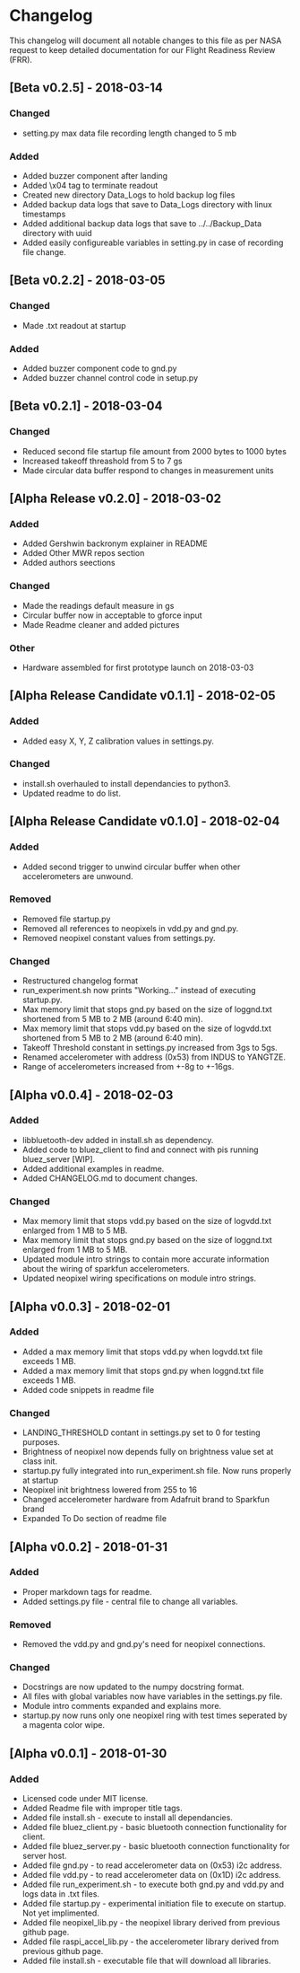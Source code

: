 # Changelog
This changelog will document all notable changes to this file as per NASA 
request to keep detailed documentation for our Flight Readiness Review (FRR).

## [Beta v0.2.5] - 2018-03-14
### Changed
- setting.py max data file recording length changed to 5 mb
### Added
- Added buzzer component after landing
- Added \x04 tag to terminate readout
- Created new directory Data_Logs to hold backup log files
- Added backup data logs that save to Data_Logs directory with linux timestamps
- Added additional backup data logs that save to ../../Backup_Data directory with uuid
- Added easily configureable variables in setting.py in case of recording file change.

## [Beta v0.2.2] - 2018-03-05
### Changed
- Made .txt readout at startup
### Added
- Added buzzer component code to gnd.py
- Added buzzer channel control code in setup.py

## [Beta v0.2.1] - 2018-03-04
### Changed
- Reduced second file startup file amount from 2000 bytes to 1000 bytes
- Increased takeoff threashold from 5 to 7 gs
- Made circular data buffer respond to changes in measurement units

## [Alpha Release v0.2.0] - 2018-03-02
### Added
- Added Gershwin backronym explainer in README
- Added Other MWR repos section
- Added authors seections
### Changed
- Made the readings default measure in gs
- Circular buffer now in acceptable to gforce input
- Made Readme cleaner and added pictures
### Other
- Hardware assembled for first prototype launch on 2018-03-03

## [Alpha Release Candidate v0.1.1] - 2018-02-05
### Added
- Added easy X, Y, Z calibration values in settings.py.
### Changed
- install.sh overhauled to install dependancies to python3.
- Updated readme to do list.

## [Alpha Release Candidate v0.1.0] - 2018-02-04
### Added
- Added second trigger to unwind circular buffer when other accelerometers are unwound.
### Removed
- Removed file startup.py
- Removed all references to neopixels in vdd.py and gnd.py.
- Removed neopixel constant values from settings.py.
### Changed
- Restructured changelog format
- run_experiment.sh now prints "Working..." instead of executing startup.py.
- Max memory limit that stops gnd.py based on the size of loggnd.txt shortened from 5 MB to 2 MB (around 6:40 min).
- Max memory limit that stops vdd.py based on the size of logvdd.txt shortened from 5 MB to 2 MB (around 6:40 min).
- Takeoff Threshold constant in settings.py increased from 3gs to 5gs.
- Renamed accelerometer with address (0x53) from INDUS to YANGTZE.
- Range of accelerometers increased from +-8g to +-16gs.

## [Alpha v0.0.4] - 2018-02-03
### Added
- libbluetooth-dev added in install.sh as dependency.
- Added code to bluez\_client to find and connect with pis running bluez_server [WIP].
- Added additional examples in readme.
- Added CHANGELOG.md to document changes.
### Changed
- Max memory limit that stops vdd.py based on the size of logvdd.txt enlarged from 1 MB to 5 MB.
- Max memory limit that stops gnd.py based on the size of loggnd.txt enlarged from 1 MB to 5 MB.
- Updated module intro strings to contain more accurate information about the wiring of sparkfun accelerometers.
- Updated neopixel wiring specifications on module intro strings.

## [Alpha v0.0.3] - 2018-02-01
### Added
- Added a max memory limit that stops vdd.py when logvdd.txt file exceeds 1 MB.
- Added a max memory limit that stops gnd.py when loggnd.txt file exceeds 1 MB.
- Added code snippets in readme file
### Changed
- LANDING_THRESHOLD contant in settings.py set to 0 for testing purposes.
- Brightness of neopixel now depends fully on brightness value set at class init.
- startup.py fully integrated into run_experiment.sh file. Now runs properly at startup 
- Neopixel init brightness lowered from 255 to 16
- Changed accelerometer hardware from Adafruit brand to Sparkfun brand
- Expanded To Do section of readme file

## [Alpha v0.0.2] - 2018-01-31
### Added
- Proper markdown tags for readme.
- Added settings.py file - central file to change all variables.
### Removed
- Removed the vdd.py and gnd.py's need for neopixel connections.
### Changed
- Docstrings are now updated to the numpy docstring format.
- All files with global variables now have variables in the settings.py file.
- Module intro comments expanded and explains more.
- startup.py now runs only one neopixel ring with test times seperated by a magenta color wipe.

## [Alpha v0.0.1] - 2018-01-30
### Added 
- Licensed code under MIT license.
- Added Readme file with improper title tags.
- Added file install.sh - execute to install all dependancies.
- Added file bluez_client.py - basic bluetooth connection functionality for client.
- Added file bluez_server.py - basic bluetooth connection functionality for server host.
- Added file gnd.py - to read accelerometer data on (0x53) i2c address.
- Added file vdd.py - to read accelerometer data on (0x1D) i2c address.
- Added file run_experiment.sh - to execute both gnd.py and vdd.py and logs data in .txt files.
- Added file startup.py - experimental initiation file to execute on startup. Not yet implimented.
- Added file neopixel_lib.py - the neopixel library derived from previous github page.
- Added file raspi\_accel_lib.py - the accelerometer library derived from previous github page.
- Added file install.sh - executable file that will download all libraries.
